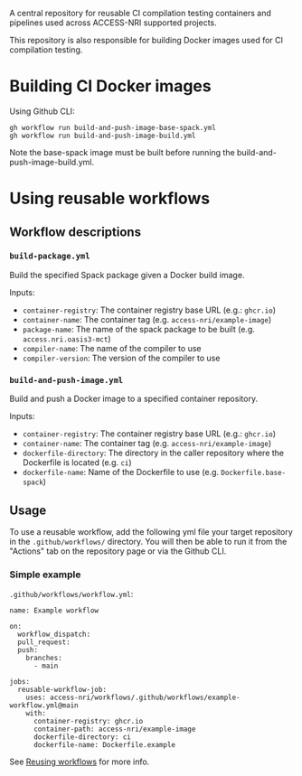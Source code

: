A central repository for reusable CI compilation testing containers and pipelines used across ACCESS-NRI supported projects.

This repository is also responsible for building Docker images used for CI compilation testing.

# Building CI Docker images

Using Github CLI:

```
gh workflow run build-and-push-image-base-spack.yml
gh workflow run build-and-push-image-build.yml
```

Note the base-spack image must be built before running the build-and-push-image-build.yml.

# Using reusable workflows

## Workflow descriptions

### `build-package.yml`
Build the specified Spack package given a Docker build image.

Inputs:
* `container-registry`: The container registry base URL (e.g.: `ghcr.io`)
* `container-name`: The container tag (e.g. `access-nri/example-image`)
* `package-name`: The name of the spack package to be built (e.g. `access.nri.oasis3-mct`)
* `compiler-name`: The name of the compiler to use
* `compiler-version`: The version of the compiler to use

### `build-and-push-image.yml`
Build and push a Docker image to a specified container repository.

Inputs:
* `container-registry`: The container registry base URL (e.g.: `ghcr.io`)
* `container-name`: The container tag (e.g. `access-nri/example-image`)
* `dockerfile-directory`: The directory in the caller repository where the Dockerfile is located (e.g. `ci`)
* `dockerfile-name`: Name of the Dockerfile to use (e.g. `Dockerfile.base-spack`)

## Usage
To use a reusable workflow, add the following yml file your target repository in the `.github/workflows/` directory. You will then be able to run it from the "Actions" tab on the repository page or via the Github CLI.

### Simple example
`.github/workflows/workflow.yml`:

```
name: Example workflow

on:
  workflow_dispatch:
  pull_request:
  push:
    branches:
      - main

jobs:
  reusable-workflow-job:
    uses: access-nri/workflows/.github/workflows/example-workflow.yml@main
    with:
      container-registry: ghcr.io
      container-path: access-nri/example-image
      dockerfile-directory: ci
      dockerfile-name: Dockerfile.example
```

See [Reusing workflows](https://docs.github.com/en/actions/using-workflows/reusing-workflows#calling-a-reusable-workflow) for more info.
